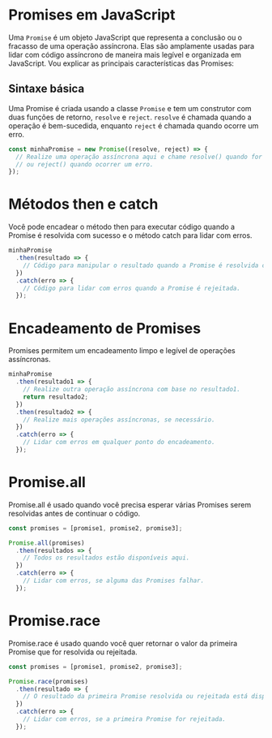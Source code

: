 # Promises em JavaScript

Uma `Promise` é um objeto JavaScript que representa a conclusão ou o fracasso de uma operação assíncrona. Elas são amplamente usadas para lidar com código assíncrono de maneira mais legível e organizada em JavaScript. Vou explicar as principais características das Promises:

## Sintaxe básica

Uma Promise é criada usando a classe `Promise` e tem um construtor com duas funções de retorno, `resolve` e `reject`. `resolve` é chamada quando a operação é bem-sucedida, enquanto `reject` é chamada quando ocorre um erro.

```javascript
const minhaPromise = new Promise((resolve, reject) => {
  // Realize uma operação assíncrona aqui e chame resolve() quando for bem-sucedida
  // ou reject() quando ocorrer um erro.
});
```

# Métodos then e catch
Você pode encadear o método then para executar código quando a Promise é resolvida com sucesso e o método catch para lidar com erros.
```javascript
minhaPromise
  .then(resultado => {
    // Código para manipular o resultado quando a Promise é resolvida com sucesso.
  })
  .catch(erro => {
    // Código para lidar com erros quando a Promise é rejeitada.
  });
```
# Encadeamento de Promises
Promises permitem um encadeamento limpo e legível de operações assíncronas.

```javascript
minhaPromise
  .then(resultado1 => {
    // Realize outra operação assíncrona com base no resultado1.
    return resultado2;
  })
  .then(resultado2 => {
    // Realize mais operações assíncronas, se necessário.
  })
  .catch(erro => {
    // Lidar com erros em qualquer ponto do encadeamento.
  });
```
# Promise.all
Promise.all é usado quando você precisa esperar várias Promises serem resolvidas antes de continuar o código.

```javascript
const promises = [promise1, promise2, promise3];

Promise.all(promises)
  .then(resultados => {
    // Todos os resultados estão disponíveis aqui.
  })
  .catch(erro => {
    // Lidar com erros, se alguma das Promises falhar.
  });
```
# Promise.race
Promise.race é usado quando você quer retornar o valor da primeira Promise que for resolvida ou rejeitada.
```javascript
const promises = [promise1, promise2, promise3];

Promise.race(promises)
  .then(resultado => {
    // O resultado da primeira Promise resolvida ou rejeitada está disponível aqui.
  })
  .catch(erro => {
    // Lidar com erros, se a primeira Promise for rejeitada.
  });
```